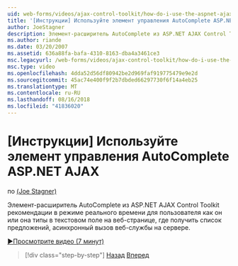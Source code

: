 ```yaml
---
uid: web-forms/videos/ajax-control-toolkit/how-do-i-use-the-aspnet-ajax-autocomplete-control
title: '[Инструкции] Используйте элемент управления AutoComplete ASP.NET AJAX | Документация Майкрософт'
author: JoeStagner
description: Элемент-расширитель AutoComplete из ASP.NET AJAX Control Toolkit рекомендации в режиме реального времени для пользователя как он или она типы в текстовом поле в мы...
ms.author: riande
ms.date: 03/20/2007
ms.assetid: 636a88fa-bafa-4310-8163-dba4a3461ce3
msc.legacyurl: /web-forms/videos/ajax-control-toolkit/how-do-i-use-the-aspnet-ajax-autocomplete-control
msc.type: video
ms.openlocfilehash: 4dda52d56df80942be2d969faf919775479e9e2d
ms.sourcegitcommit: 45ac74e400f9f2b7dbded66297730f6f14a4eb25
ms.translationtype: MT
ms.contentlocale: ru-RU
ms.lasthandoff: 08/16/2018
ms.locfileid: "41836020"
---
```

<a name="how-do-i-use-the-aspnet-ajax-autocomplete-control"></a>[Инструкции] Используйте элемент управления AutoComplete ASP.NET AJAX
====================
по [(Joe Stagner)](https://github.com/JoeStagner)

Элемент-расширитель AutoComplete из ASP.NET AJAX Control Toolkit рекомендации в режиме реального времени для пользователя как он или она типы в текстовом поле на веб-странице, где получить список предложений, асинхронный вызов веб-службы на сервере.

[&#9654;Просмотрите видео (7 минут)](https://channel9.msdn.com/Blogs/ASP-NET-Site-Videos/how-do-i-use-the-aspnet-ajax-autocomplete-control)

> [!div class="step-by-step"]
> [Назад](how-do-i-use-the-aspnet-ajax-slider-control.md)
> [Вперед](how-do-i-configure-the-aspnet-ajax-calendar-control.md)
